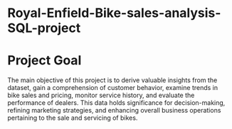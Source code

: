 # Royal-Enfield-Bike-sales-analysis-SQL-project
# Project Goal
The main objective of this project is to derive valuable insights from the dataset, gain a comprehension of customer behavior, examine trends in bike sales and pricing, monitor service history, and evaluate the performance of dealers. This data holds significance for decision-making, refining marketing strategies, and enhancing overall business operations pertaining to the sale and servicing of bikes.
